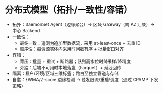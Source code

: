 # 分布式模型（拓扑/一致性/容错）

- 拓扑：DaemonSet Agent（边缘聚合）→ 区域 Gateway（跨 AZ 汇聚）→ 中心 Backend
- 一致性：
  - 最终一致：遥测为追加型数据流，采用 at-least-once + 去重 ID
  - 顺序性：每资源实体内采用时间戳有序 + 批量窗口对齐
- 容错：
  - 背压：批量 + 重试 + 断路器；队列高水位时降采样/降精度
  - 旁路：后端不可用时本地落盘（Parquet）+ 延迟回传
- 隔离：租户/环境/区域三维标签；路由至独立管道与存储
- 自愈：EWMA/Z-score 边缘检测 → 触发限流/重启/调度（通过 OPAMP 下发策略）
